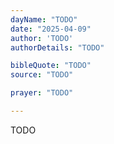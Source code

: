 ```yaml
---
dayName: "TODO"
date: "2025-04-09"
author: 'TODO'
authorDetails: "TODO"

bibleQuote: "TODO"
source: "TODO"

prayer: "TODO"

---
```


TODO
